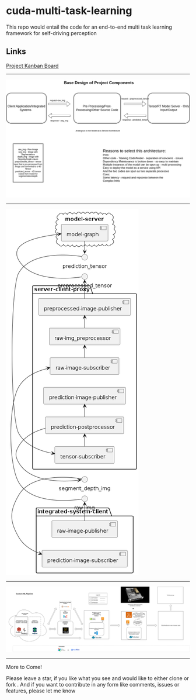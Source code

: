 # cuda-multi-task-learning

This repo would entail the code for an end-to-end multi task learning framework for self-driving perception

## Links
[Project Kanban Board](https://github.com/users/raghavduddala/projects/2/views/1)

--- 
![High level System Diagram](https://github.com/raghavduddala/cuda-multi-task-learning/blob/develop/docs/Base_Design_CMTL.drawio.png)

---
![Component Diagram](https://github.com/raghavduddala/cuda-multi-task-learning/blob/develop/docs/components.png)

---
![Custom ML Pipeline Design](https://raw.githubusercontent.com/raghavduddala/cuda-multi-task-learning/design/docs/first-iteration-no-frontend-monitor-drawio.png)

--- 

More to Come! 

Please leave a star, if you like what you see and would like to either clone or fork . And if you want to contribute in any form like comments, issues or features, please let me know 

